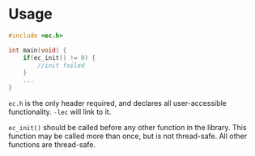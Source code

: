 # Usage

```c
#include <ec.h>

int main(void) {
    if(ec_init() != 0) {
        //init failed
    }
    ...
}
```

`ec.h` is the only header required, and declares all user-accessible functionality. `-lec` will link to it.

`ec_init()` should be called before any other function in the library. This function may be called more than once, but is not thread-safe. All other functions are thread-safe.